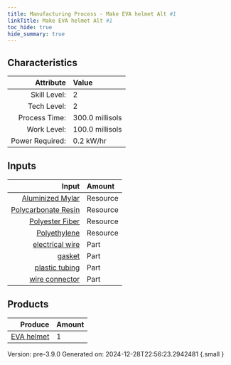 ```yaml
---
title: Manufacturing Process - Make EVA helmet Alt #1
linkTitle: Make EVA helmet Alt #1
toc_hide: true
hide_summary: true
---
```



## Characteristics

| Attribute      | Value |
|--------:|:------|
|Skill Level:|2|
|Tech Level:|2|
|Process Time:|300.0 millisols|
|Work Level:|100.0 millisols|
|Power Required:|0.2 kW/hr|

## Inputs

| Input      | Amount |
|--------:|:------|
|[Aluminized Mylar](/docs/definitions/resource/aluminized-mylar)|Resource|0.25 kg|
|[Polycarbonate Resin](/docs/definitions/resource/polycarbonate-resin)|Resource|0.5 kg|
|[Polyester Fiber](/docs/definitions/resource/polyester-fiber)|Resource|0.2 kg|
|[Polyethylene](/docs/definitions/resource/polyethylene)|Resource|0.5 kg|
|[electrical wire](/docs/definitions/part/electrical-wire)|Part|2|
|[gasket](/docs/definitions/part/gasket)|Part|2|
|[plastic tubing](/docs/definitions/part/plastic-tubing)|Part|2|
|[wire connector](/docs/definitions/part/wire-connector)|Part|10|

## Products


| Produce      | Amount |
|--------:|:------|
|[EVA helmet](/docs/definitions/part/eva-helmet)|1|


Version: pre-3.9.0 Generated on: 2024-12-28T22:56:23.2942481
{.small }

